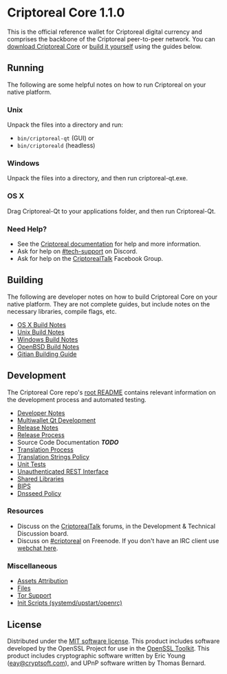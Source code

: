 Criptoreal Core 1.1.0
=====================

This is the official reference wallet for Criptoreal digital currency and comprises the backbone of the Criptoreal peer-to-peer network. You can [download Criptoreal Core](https://www.criptoreal.org/) or [build it yourself](#building) using the guides below.

Running
---------------------
The following are some helpful notes on how to run Criptoreal on your native platform.

### Unix

Unpack the files into a directory and run:

- `bin/criptoreal-qt` (GUI) or
- `bin/criptoreald` (headless)

### Windows

Unpack the files into a directory, and then run criptoreal-qt.exe.

### OS X

Drag Criptoreal-Qt to your applications folder, and then run Criptoreal-Qt.

### Need Help?

* See the [Criptoreal documentation](https://criptoreal.org)
for help and more information.
* Ask for help on [#tech-support](https://discord.gg/SUHcbyv) on Discord.
* Ask for help on the [CriptorealTalk](https://www.facebook.com/groups/Criptoreal/) Facebook Group.

Building
---------------------
The following are developer notes on how to build Criptoreal Core on your native platform. They are not complete guides, but include notes on the necessary libraries, compile flags, etc.

- [OS X Build Notes](build-osx.md)
- [Unix Build Notes](build-unix.md)
- [Windows Build Notes](build-windows.md)
- [OpenBSD Build Notes](build-openbsd.md)
- [Gitian Building Guide](gitian-building.md)

Development
---------------------
The Criptoreal Core repo's [root README](/README.md) contains relevant information on the development process and automated testing.

- [Developer Notes](developer-notes.md)
- [Multiwallet Qt Development](multiwallet-qt.md)
- [Release Notes](release-notes.md)
- [Release Process](release-process.md)
- Source Code Documentation ***TODO***
- [Translation Process](translation_process.md)
- [Translation Strings Policy](translation_strings_policy.md)
- [Unit Tests](unit-tests.md)
- [Unauthenticated REST Interface](REST-interface.md)
- [Shared Libraries](shared-libraries.md)
- [BIPS](bips.md)
- [Dnsseed Policy](dnsseed-policy.md)

### Resources
* Discuss on the [CriptorealTalk](https://criptorealtalk.org/) forums, in the Development & Technical Discussion board.
* Discuss on [#criptoreal](http://webchat.freenode.net/?channels=criptoreal) on Freenode. If you don't have an IRC client use [webchat here](http://webchat.freenode.net/?channels=criptoreal).

### Miscellaneous
- [Assets Attribution](assets-attribution.md)
- [Files](files.md)
- [Tor Support](tor.md)
- [Init Scripts (systemd/upstart/openrc)](init.md)

License
---------------------
Distributed under the [MIT software license](http://www.opensource.org/licenses/mit-license.php).
This product includes software developed by the OpenSSL Project for use in the [OpenSSL Toolkit](https://www.openssl.org/). This product includes
cryptographic software written by Eric Young ([eay@cryptsoft.com](mailto:eay@cryptsoft.com)), and UPnP software written by Thomas Bernard.
